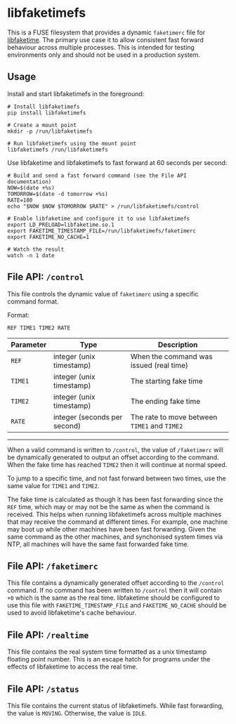 # libfaketimefs

This is a FUSE filesystem that provides a dynamic `faketimerc` file for [libfaketime](https://github.com/wolfcw/libfaketime). The primary use case it to allow consistent fast forward behaviour across multiple processes. This is intended for testing environments only and should not be used in a production system.

## Usage

Install and start libfaketimefs in the foreground:

```
# Install libfaketimefs
pip install libfaketimefs

# Create a mount point
mkdir -p /run/libfaketimefs

# Run libfaketimefs using the mount point
libfaketimefs /run/libfaketimefs
```

Use libfaketime and libfaketimefs to fast forward at 60 seconds per second:

```
# Build and send a fast forward command (see the File API documentation)
NOW=$(date +%s)
TOMORROW=$(date -d tomorrow +%s)
RATE=180
echo "$NOW $NOW $TOMORROW $RATE" > /run/libfaketimefs/control

# Enable libfaketime and configure it to use libfaketimefs
export LD_PRELOAD=libfaketime.so.1
export FAKETIME_TIMESTAMP_FILE=/run/libfaketimefs/faketimerc
export FAKETIME_NO_CACHE=1

# Watch the result
watch -n 1 date
```

## File API: `/control`

This file controls the dynamic value of `faketimerc` using a specific command format.

Format:
```
REF TIME1 TIME2 RATE
```

| Parameter | Type                         | Description                                  |
| --------- | ---------------------------- | -------------------------------------------- |
| `REF`     | integer (unix timestamp)     | When the command was issued (real time)      |
| `TIME1`   | integer (unix timestamp)     | The starting fake time                       |
| `TIME2`   | integer (unix timestamp)     | The ending fake time                         |
| `RATE`    | integer (seconds per second) | The rate to move between `TIME1` and `TIME2` |
-----

When a valid command is written to `/control`, the value of `/faketimerc` will be dynamically generated to output an offset according to the command. When the fake time has reached `TIME2` then it will continue at normal speed.

To jump to a specific time, and not fast forward between two times, use the same value for `TIME1` and `TIME2`.

The fake time is calculated as though it has been fast forwarding since the `REF` time, which may or may not be the same as when the command is received. This helps when running libfaketimefs across multiple machines that may receive the command at different times. For example, one machine may boot up while other machines have been fast forwarding. Given the same command as the other machines, and synchonised system times via NTP, all machines will have the same fast forwarded fake time.

## File API: `/faketimerc`

This file contains a dynamically generated offset according to the `/control` command. If no command has been written to `/control` then it will contain `+0` which is the same as the real time. libfaketime should be configured to use this file with `FAKETIME_TIMESTAMP_FILE` and `FAKETIME_NO_CACHE` should be used to avoid libfaketime's cache behaviour.

## File API: `/realtime`

This file contains the real system time formatted as a unix timestamp floating point number. This is an escape hatch for programs under the effects of libfaketime to access the real time.

## File API: `/status`

This file contains the current status of libfaketimefs. While fast forwarding, the value is `MOVING`. Otherwise, the value is `IDLE`.
